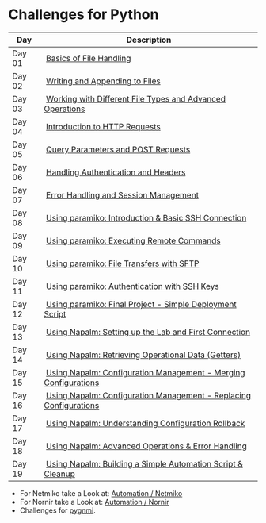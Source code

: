 # Challenges for Python

| Day | Description |
| ----- | ----- |
| Day 01 | [Basics of File Handling](/Topics/Programming/Python/Challenges/Day-01/readme.md) |
| Day 02 | [Writing and Appending to Files](/Topics/Programming/Python/Challenges/Day-02/readme.md) |
| Day 03 | [Working with Different File Types and Advanced Operations](/Topics/Programming/Python/Challenges/Day-03/readme.md) |
| Day 04 | [Introduction to HTTP Requests](/Topics/Programming/Python/Challenges/Day-04/readme.md) |
| Day 05 | [Query Parameters and POST Requests](/Topics/Programming/Python/Challenges/Day-05/readme.md) |
| Day 06 | [Handling Authentication and Headers](/Topics/Programming/Python/Challenges/Day-06/readme.md) |
| Day 07 | [Error Handling and Session Management](/Topics/Programming/Python/Challenges/Day-07/readme.md) |
| Day 08 | [Using paramiko: Introduction & Basic SSH Connection](/Topics/Programming/Python/Challenges/Day-08/readme.md) |
| Day 09 | [Using paramiko: Executing Remote Commands ](/Topics/Programming/Python/Challenges/Day-09/readme.md) |
| Day 10 | [Using paramiko: File Transfers with SFTP](/Topics/Programming/Python/Challenges/Day-10/readme.md) |
| Day 11 | [Using paramiko: Authentication with SSH Keys](/Topics/Programming/Python/Challenges/Day-11/readme.md) |
| Day 12 | [Using paramiko: Final Project - Simple Deployment Script](/Topics/Programming/Python/Challenges/Day-12/readme.md) |
| Day 13 | [Using Napalm: Setting up the Lab and First Connection](/Topics/Programming/Python/Challenges/Day-13/readme.md) |
| Day 14 | [Using Napalm: Retrieving Operational Data (Getters)](/Topics/Programming/Python/Challenges/Day-14/readme.md) |
| Day 15 | [Using Napalm: Configuration Management - Merging Configurations](/Topics/Programming/Python/Challenges/Day-15/readme.md) |
| Day 16 | [Using Napalm: Configuration Management - Replacing Configurations](/Topics/Programming/Python/Challenges/Day-16/readme.md) |
| Day 17 | [Using Napalm: Understanding Configuration Rollback](/Topics/Programming/Python/Challenges/Day-17/readme.md) |
| Day 18 | [Using Napalm: Advanced Operations & Error Handling](/Topics/Programming/Python/Challenges/Day-18/readme.md) |
| Day 19 | [Using Napalm: Building a Simple Automation Script & Cleanup](/Topics/Programming/Python/Challenges/Day-19/readme.md) |

* For Netmiko take a Look at: [Automation / Netmiko](/Topics/Automation/Day-1.md)
* For Nornir take a Look at: [Automation / Nornir](/Topics/Automation/Day-3.md)
* Challenges for [pygnmi](/Topics/Programming/Python/Challenges/pygnmi/readme.md).
